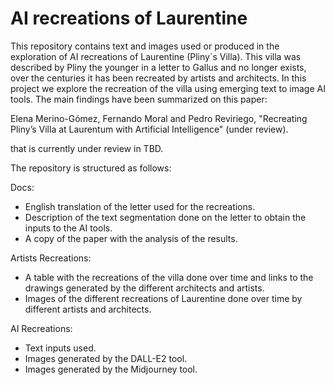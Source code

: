 # AI recreations of Laurentine 

This repository contains text and images used or produced in the exploration of AI recreations of Laurentine (Pliny´s Villa). 
This villa was described by Pliny the younger in a letter to Gallus and no longer exists, over the centuries it has been recreated by artists and architects. In this project we explore the recreation of the villa using emerging text to image AI tools. The main findings have been summarized on this paper:

Elena Merino-Gómez, Fernando Moral and Pedro Reviriego, "Recreating Pliny’s Villa at Laurentum with Artificial Intelligence" (under review). 


that is currently under review in TBD.

The repository is structured as follows:

Docs:

- English translation of the letter used for the recreations.
- Description of the text segmentation done on the letter to obtain the inputs to the AI tools.
- A copy of the paper with the analysis of the results. 

Artists Recreations:

- A table with the recreations of the villa done over time and links to the drawings generated by the different architects and artists.  
- Images of the different recreations of Laurentine done over time by different artists and architects.

AI Recreations:

- Text inputs used.
- Images generated by the DALL-E2 tool.
- Images generated by the Midjourney tool.





